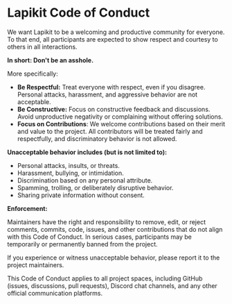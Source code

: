 # Lapikit Code of Conduct

We want Lapikit to be a welcoming and productive community for everyone. To that end, all participants are expected to show respect and courtesy to others in all interactions.

**In short: Don't be an asshole.**

More specifically:

- **Be Respectful:** Treat everyone with respect, even if you disagree. Personal attacks, harassment, and aggressive behavior are not acceptable.
- **Be Constructive:** Focus on constructive feedback and discussions. Avoid unproductive negativity or complaining without offering solutions.
- **Focus on Contributions**: We welcome contributions based on their merit and value to the project. All contributors will be treated fairly and respectfully, and discriminatory behavior is not allowed.

**Unacceptable behavior includes (but is not limited to):**

- Personal attacks, insults, or threats.
- Harassment, bullying, or intimidation.
- Discrimination based on any personal attribute.
- Spamming, trolling, or deliberately disruptive behavior.
- Sharing private information without consent.

**Enforcement:**

Maintainers have the right and responsibility to remove, edit, or reject comments, commits, code, issues, and other contributions that do not align with this Code of Conduct. In serious cases, participants may be temporarily or permanently banned from the project.

If you experience or witness unacceptable behavior, please report it to the project maintainers.

This Code of Conduct applies to all project spaces, including GitHub (issues, discussions, pull requests), Discord chat channels, and any other official communication platforms.
